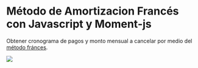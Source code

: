 # Método de Amortizacion Francés con Javascript y Moment-js

Obtener cronograma de pagos y monto mensual a cancelar por medio del [método fránces](https://erickcernarequejo.github.io/Metodo-Amortizacion-Frances-con-Javascript-y-moment-js/).

<img src="https://github.com/erickcernarequejo/Metodo-Amortizacion-Frances-con-Javascript-y-moment-js/blob/master/metodofrances.png"/>
